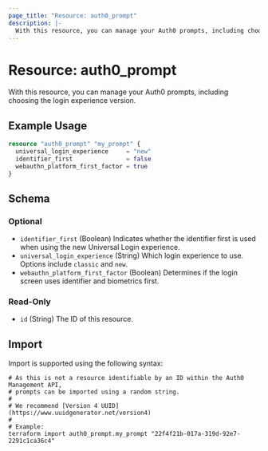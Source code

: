 ```yaml
---
page_title: "Resource: auth0_prompt"
description: |-
  With this resource, you can manage your Auth0 prompts, including choosing the login experience version.
---
```


# Resource: auth0_prompt

With this resource, you can manage your Auth0 prompts, including choosing the login experience version.

## Example Usage

```terraform
resource "auth0_prompt" "my_prompt" {
  universal_login_experience     = "new"
  identifier_first               = false
  webauthn_platform_first_factor = true
}
```

<!-- schema generated by tfplugindocs -->
## Schema

### Optional

- `identifier_first` (Boolean) Indicates whether the identifier first is used when using the new Universal Login experience.
- `universal_login_experience` (String) Which login experience to use. Options include `classic` and `new`.
- `webauthn_platform_first_factor` (Boolean) Determines if the login screen uses identifier and biometrics first.

### Read-Only

- `id` (String) The ID of this resource.

## Import

Import is supported using the following syntax:

```shell
# As this is not a resource identifiable by an ID within the Auth0 Management API,
# prompts can be imported using a random string.
#
# We recommend [Version 4 UUID](https://www.uuidgenerator.net/version4)
#
# Example:
terraform import auth0_prompt.my_prompt "22f4f21b-017a-319d-92e7-2291c1ca36c4"
```
